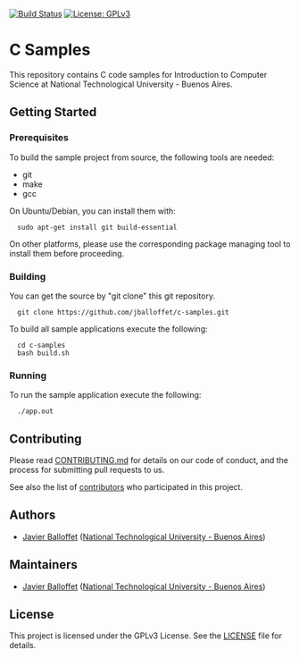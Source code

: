 [![Build Status](https://github.com/jballoffet/c-samples/actions/workflows/c-cpp.yml/badge.svg)](https://github.com/jballoffet/c-samples/actions/workflows/c-cpp.yml)
[![License: GPLv3](https://img.shields.io/badge/License-GPLv3-blue.svg)](https://www.gnu.org/licenses/gpl-3.0)

# C Samples

This repository contains C code samples for Introduction to Computer Science at National Technological University - Buenos Aires.

## Getting Started

### Prerequisites

To build the sample project from source, the following tools are needed:

 * git
 * make
 * gcc

On Ubuntu/Debian, you can install them with:

```shell
  sudo apt-get install git build-essential
```

On other platforms, please use the corresponding package managing tool to
install them before proceeding.

### Building

You can get the source by "git clone" this git repository.

```shell
  git clone https://github.com/jballoffet/c-samples.git
```

To build all sample applications execute the following:

```shell
  cd c-samples
  bash build.sh
```

### Running

To run the sample application execute the following:

```shell
  ./app.out
```

## Contributing

Please read [CONTRIBUTING.md](/CONTRIBUTING.md) for details on our code of conduct, and the process for submitting pull requests to us.

See also the list of [contributors](https://github.com/jballoffet/c-samples/contributors) who participated in this project.

## Authors

 * [Javier Balloffet](https://github.com/jballoffet) ([National Technological University - Buenos Aires](https://www.frba.utn.edu.ar/en/))

## Maintainers

 * [Javier Balloffet](https://github.com/jballoffet) ([National Technological University - Buenos Aires](https://www.frba.utn.edu.ar/en/))

## License

This project is licensed under the GPLv3 License. See the [LICENSE](/LICENSE) file for details.
